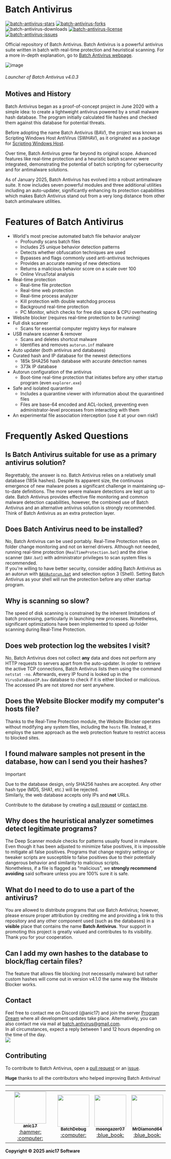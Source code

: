 # Batch Antivirus
<a href="https://github.com/anic17/Batch-Antivirus/stargazers">![batch-antivirus-stars](https://img.shields.io/github/stars/anic17/Batch-Antivirus?color=yellow&style=flat-square)</a> <a href="https://github.com/anic17/Batch-Antivirus/network/members">![batch-antivirus-forks](https://img.shields.io/github/forks/anic17/Batch-Antivirus?style=flat-square)</a> ![batch-antivirus-downloads](https://img.shields.io/github/downloads/anic17/Batch-Antivirus/total?color=green&style=flat-square) <a href="https://www.gnu.org/licenses/gpl-3.0">![batch-antivirus-license](https://img.shields.io/github/license/anic17/Batch-Antivirus?style=flat-square)</a> <a href="https://github.com/anic17/Batch-Antivirus/issues">![batch-antivirus-issues](https://img.shields.io/github/issues/anic17/Batch-Antivirus?style=flat-square)</a>

Official repository of Batch Antivirus. Batch Antivirus is a powerful antivirus suite written in batch with real-time protection and heuristical scanning. 
For a more in-depth explanation, go to [Batch Antivirus webpage](https://anic17.github.io/Batch-Antivirus).


![image](https://github.com/user-attachments/assets/bdd5d853-78f7-42c5-ad2f-cc1f7a9c5a82)
###### Launcher of Batch Antivirus v4.0.3


## Motives and History

Batch Antivirus began as a proof-of-concept project in June 2020 with a simple idea: to create a lightweight antivirus powered by a small malware hash database. The program initially calculated file hashes and checked them against this database for potential threats.

Before adopting the name Batch Antivirus (BAV), the project was known as Scripting Windows Host AntiVirus (SWHAV), as it originated as a package for [Scripting Windows Host](https://github.com/anic17/SWH).

Over time, Batch Antivirus grew far beyond its original scope. Advanced features like real-time protection and a heuristic batch scanner were integrated, demonstrating the potential of batch scripting for cybersecurity and for antimalware solutions.

As of January 2025, Batch Antivirus has evolved into a robust antimalware suite. It now includes seven powerful modules and three additional utilities including an auto-updater, significantly enhancing its protection capabilities which makes Batch Antivirus stand out from a very long distance from other batch antimalware utilities.

# Features of Batch Antivirus

 - World's most precise automated batch file behavior analyzer
   - Profoundly scans batch files
   - Includes 25 unique behavior detection patterns
   - Detects whether obfuscation techniques are used
   - Bypasses and flags commonly used anti-antivirus techniques
   - Provides an accurate naming of new detections
   - Returns a malicious behavior score on a scale over 100
   - Online VirusTotal analysis
- Real-time protection
   - Real-time file protection
   - Real-time web protection
   - Real-time process analyzer
   - Kill protection with double watchdog process
   - Background real-time protection
   - PC Monitor, which checks for free disk space & CPU overheating
 - Website blocker (requires real-time protection to be running)
 - Full disk scanner
   - Scans for essential computer registry keys for malware
 - USB malware scanner & remover
   - Scans and deletes shortcut malware
   - Identifies and removes `autorun.inf` malware
 - Auto updater (both antivirus and databases)
 - Curated hash and IP database for the newest detections
   - 185k SHA256 hash database with accurate detection names
   - 373k IP database
 - Autorun configuration of the antivirus
    - Boot-time real-time protection that initiates before any other startup program (even `explorer.exe`)
 - Safe and isolated quarantine
   - Includes a quarantine viewer with information about the quarantined files
   - Files are base-64 encoded and ACL-locked, preventing even administrator-level processes from interacting with them
 - An experimental file association interception (use it at your own risk!)

# Frequently Asked Questions

## Is Batch Antivirus suitable for use as a primary antivirus solution?

Regrettably, the answer is no. Batch Antivirus relies on a relatively small database (185k hashes). Despite its apparent size, the continuous emergence of new malware poses a significant challenge in maintaining up-to-date definitions. The more severe malware detections are kept up to date.
Batch Antivirus provides effective file monitoring and common malware detection capabilities, however, the combined use of Batch Antivirus and an alternative antivirus solution is strongly recommended. Think of Batch Antivirus as an extra protection layer.

## Does Batch Antivirus need to be installed?

No, Batch Antivirus can be used portably. Real-Time Protection relies on folder change monitoring and not on kernel drivers. Although not needed, running real-time protection (`RealTimeProtection.bat`) and the drive scanner (`BAV.bat`) with administrator privileges to scan system files is recommended.  
If you're willing to have better security, consider adding Batch Antivirus as an autorun with [`BAVAutorun.bat`](https://github.com/anic17/Batch-Antivirus/blob/master/BAVAutorun.bat) and selection option 3 (Shell). Setting Batch Antivirus as your shell will run the protection before any other startup program.

## Why is scanning so slow?

The speed of disk scanning is constrained by the inherent limitations of batch processing, particularly in launching new processes. Nonetheless, significant optimizations have been implemented to speed up folder scanning during Real-Time Protection.

## Does web protection log the websites I visit?

No, Batch Antivirus does not collect **any** data and does not perform any HTTP requests to servers apart from the auto-updater. In order to retrieve the active TCP connections, Batch Antivirus lists them using the command `netstat -no`. Afterwards, every IP found is looked up in the `VirusDataBaseIP.bav` database to check if it is either blocked or malicious. The accessed IPs are not stored nor sent anywhere.

## Does the Website Blocker modify my computer's hosts file?

Thanks to the Real-Time Protection module, the Website Blocker operates without modifying any system files, including the `hosts` file. Instead, it employs the same approach as the web protection feature to restrict access to blocked sites.

## I found malware samples not present in the database, how can I send you their hashes?

> [!IMPORTANT]
> Due to the database design, only SHA256 hashes are accepted. Any other hash type (MD5, SHA1, etc.) will be rejected.  
> Similarly, the web database accepts only IPs and **not** URLs.

Contribute to the database by creating a [pull request](https://github.com/anic17/Batch-Antivirus/pulls) or [contact me](#contact).
## Why does the heuristical analyzer sometimes detect legitimate programs?

The Deep Scanner module checks for patterns usually found in malware. Even though it has been adjusted to minimize false positives, it is impossible to mitigate all false positives. Programs that change registry settings or tweaker scripts are susceptible to false positives due to their potentially dangerous behavior and similarity to malicious scripts.  
Nonetheless, if a file is flagged as "malicious", we **strongly recommend avoiding** said software unless you are 100% sure it is safe.

## What do I need to do to use a part of the antivirus?

You are allowed to distribute programs that use Batch Antivirus; however, please ensure proper attribution by crediting me and providing a link to this repository and any other component used (such as the databases) in a **visible** place that contains the name **Batch Antivirus**. Your support in promoting this project is greatly valued and contributes to its visibility. Thank you for your cooperation.

## Can I add my own hashes to the database to block/flag certain files?

The feature that allows file blocking (not necessarily malware) but rather custom hashes will come out in version v4.1.0 the same way the Website Blocker works.

## Contact

Feel free to contact me on Discord (@anic17) and join the server <a href="https://discord.gg/gfmaxgE">Program Dream</a> where all development updates take place. Alternatively, you can also contact me via mail at batch.antivirus@gmail.com.  
In all circumstances, expect a reply between 1 and 12 hours depending on the time of the day.  
<a href="https://discord.gg/gfmaxgE"><img src="https://img.shields.io/discord/728958932210679869?style=flat-square&logo=appveyor"></a>  




## Contributing

To contribute to Batch Antivirus, open a [pull request](https://github.com/anic17/Batch-Antivirus/pulls) or an [issue](https://github.com/anic17/Batch-Antivirus/issues).

<a name="contributors"></a>
<b>Huge</b> thanks to all the contributors who helped improving Batch Antivirus!
<hr>
<table align="center">
  <tr>
    <td align="center"><a href="https://github.com/anic17"><img src="https://avatars.githubusercontent.com/u/58483910?v=4?s=100" width="100px;" /><br /><sub><b>anic17</b></sub></a><br /><a href="" title="Maintainer">:hammer:</a> <a href="" title="Code">:computer:</a></td>
    <td align="center"><a href="https://github.com/BatchDebug"><img src="https://avatars.githubusercontent.com/u/186401443?v=4?s=100" width="100px;" alt=""/><br /><sub><b>BatchDebug</b></sub></a><br /><a href="" title="Code">:computer:</a></td>
    <td align="center"><a href="https://github.com/moongazer07"><img src="https://avatars.githubusercontent.com/u/74023677?v=4&s=100" width="100px;" /><br /><sub><b>moongazer07</b></sub></a><br /><a href="" title="Hashes">:blue_book:</a></td>
    <td align="center"><a href="https://github.com/MrDiamond64"><img src="https://avatars.githubusercontent.com/u/49098391?v=4&s=100" width="100px;" /><br /><sub><b>MrDiamond64</b></sub></a><br /><a href="" title="IPs">:blue_book:</a></td>
  </tr>
</table>

**Copyright &copy; 2025 anic17 Software**
<!-- 
View counter 
-->
<img src="https://hits.seeyoufarm.com/api/count/incr/badge.svg?url=https%3A%2F%2Fgithub.com%2Fanic17%2FBatch-Antivirus&count_bg=%23FFFFFF&title_bg=%23FFFFFF&icon=&icon_color=%23FFFFFF&title=hits&edge_flat=false" height=0 width=0>
